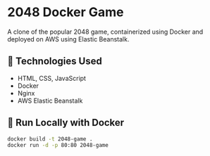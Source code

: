 # 2048 Docker Game

A clone of the popular 2048 game, containerized using Docker and deployed on AWS using Elastic Beanstalk.

## 🚀 Technologies Used

- HTML, CSS, JavaScript
- Docker
- Nginx
- AWS Elastic Beanstalk

## 🐳 Run Locally with Docker

```bash
docker build -t 2048-game .
docker run -d -p 80:80 2048-game
